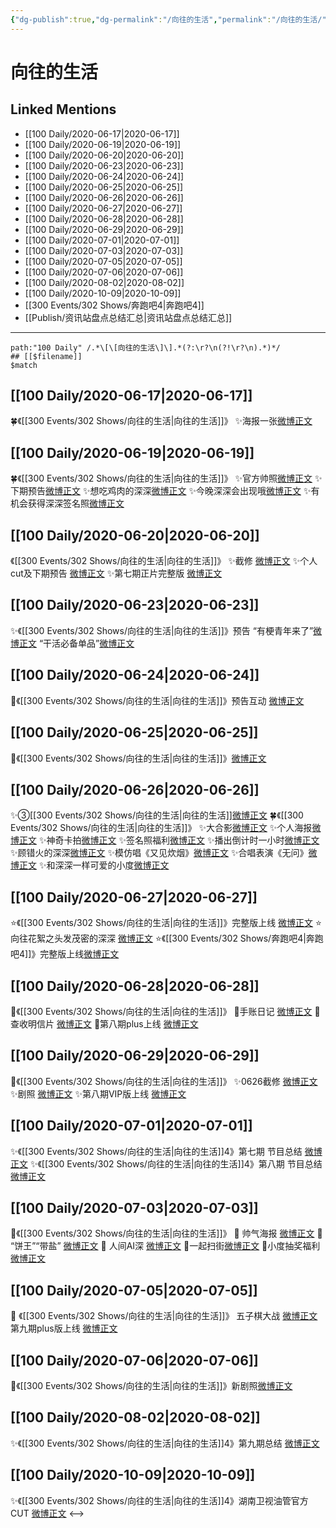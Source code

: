 ```yaml
---
{"dg-publish":true,"dg-permalink":"/向往的生活","permalink":"/向往的生活/","created":"2023-04-05T21:18:55.649+08:00","updated":"2023-04-10T16:37:47.486+08:00"}
---
```


# 向往的生活

## Linked Mentions
- [[100 Daily/2020-06-17\|2020-06-17]]
- [[100 Daily/2020-06-19\|2020-06-19]]
- [[100 Daily/2020-06-20\|2020-06-20]]
- [[100 Daily/2020-06-23\|2020-06-23]]
- [[100 Daily/2020-06-24\|2020-06-24]]
- [[100 Daily/2020-06-25\|2020-06-25]]
- [[100 Daily/2020-06-26\|2020-06-26]]
- [[100 Daily/2020-06-27\|2020-06-27]]
- [[100 Daily/2020-06-28\|2020-06-28]]
- [[100 Daily/2020-06-29\|2020-06-29]]
- [[100 Daily/2020-07-01\|2020-07-01]]
- [[100 Daily/2020-07-03\|2020-07-03]]
- [[100 Daily/2020-07-05\|2020-07-05]]
- [[100 Daily/2020-07-06\|2020-07-06]]
- [[100 Daily/2020-08-02\|2020-08-02]]
- [[100 Daily/2020-10-09\|2020-10-09]]
- [[300 Events/302 Shows/奔跑吧4\|奔跑吧4]]
- [[Publish/资讯站盘点总结汇总\|资讯站盘点总结汇总]]


---

```expander
path:"100 Daily" /.*\[\[向往的生活\]\].*(?:\r?\n(?!\r?\n).*)*/
## [[$filename]]
$match
```
## [[100 Daily/2020-06-17\|2020-06-17]]
🍀《[[300 Events/302 Shows/向往的生活\|向往的生活]]》
✨海报一张[微博正文](https://m.weibo.cn/6466290670/4516790938214627)
## [[100 Daily/2020-06-19\|2020-06-19]]
🍀《[[300 Events/302 Shows/向往的生活\|向往的生活]]》
✨官方帅照[微博正文](https://m.weibo.cn/6466290670/4517502148950510)
✨下期预告[微博正文](https://m.weibo.cn/6466290670/4517680181054289)
✨想吃鸡肉的深深[微博正文](https://m.weibo.cn/6466290670/4517677832478045)
✨今晚深深会出现哦[微博正文](https://m.weibo.cn/6466290670/4517498315561965)
✨有机会获得深深签名照[微博正文](https://m.weibo.cn/6466290670/4517521309328605)
## [[100 Daily/2020-06-20\|2020-06-20]]
《[[300 Events/302 Shows/向往的生活\|向往的生活]]》
✨截修 [微博正文](https://m.weibo.cn/6466290670/4517868358836142)
✨个人cut及下期预告 [微博正文](https://m.weibo.cn/6466290670/4517872406065903)
✨第七期正片完整版 [微博正文](https://m.weibo.cn/6466290670/4517873609175344)
## [[100 Daily/2020-06-23\|2020-06-23]]
✨《[[300 Events/302 Shows/向往的生活\|向往的生活]]》预告
“有梗青年来了”[微博正文](https://m.weibo.cn/6466290670/4518934038481046)
“干活必备单品”[微博正文](https://m.weibo.cn/6466290670/4518968025906366)
## [[100 Daily/2020-06-24\|2020-06-24]]
🌱《[[300 Events/302 Shows/向往的生活\|向往的生活]]》预告互动 [微博正文](https://m.weibo.cn/6466290670/4519335727816295)
## [[100 Daily/2020-06-25\|2020-06-25]]
🌟《[[300 Events/302 Shows/向往的生活\|向往的生活]]》[微博正文](https://m.weibo.cn/6466290670/4519720310878353)
## [[100 Daily/2020-06-26\|2020-06-26]]
✨③[[300 Events/302 Shows/向往的生活\|向往的生活]][微博正文](https://m.weibo.cn/6466290670/4520200530257242)
🍀《[[300 Events/302 Shows/向往的生活\|向往的生活]]》
✨大合影[微博正文](https://m.weibo.cn/6466290670/4520007469397123)
✨个人海报[微博正文](https://m.weibo.cn/6466290670/4520021567822374)
✨神奇卡拍[微博正文](https://m.weibo.cn/6466290670/4520069357832697)
✨签名照福利[微博正文](https://m.weibo.cn/6466290670/4520166237697579)
✨播出倒计时一小时[微博正文](https://m.weibo.cn/6466290670/4520180203966293)
✨顾错火的深深[微博正文](https://m.weibo.cn/6466290670/4520198092667894)
✨模仿唱《又见炊烟》[微博正文](https://m.weibo.cn/6466290670/4520196314032038)
✨合唱表演《无问》[微博正文](https://m.weibo.cn/6466290670/4520207794028140)
✨和深深一样可爱的小度[微博正文](https://m.weibo.cn/6466290670/4520209861994175)
## [[100 Daily/2020-06-27\|2020-06-27]]
⭐《[[300 Events/302 Shows/向往的生活\|向往的生活]]》完整版上线 [微博正文](https://m.weibo.cn/6466290670/4520405974794563)
⭐向往花絮之头发茂密的深深 [微博正文](https://m.weibo.cn/6466290670/4520431497273922)
⭐《[[300 Events/302 Shows/奔跑吧4\|奔跑吧4]]》完整版上线[微博正文](https://m.weibo.cn/6466290670/4520388715896908)
## [[100 Daily/2020-06-28\|2020-06-28]]
🌱《[[300 Events/302 Shows/向往的生活\|向往的生活]]》
🌟手账日记 [微博正文](https://m.weibo.cn/6466290670/4520809571918241)
🌟查收明信片 [微博正文](https://m.weibo.cn/6466290670/4520839095239981)
🌟第八期plus上线 [微博正文](https://m.weibo.cn/6466290670/4520769189887366)
## [[100 Daily/2020-06-29\|2020-06-29]]
🌸《[[300 Events/302 Shows/向往的生活\|向往的生活]]》
✨0626截修 [微博正文](https://m.weibo.cn/6466290670/4521151450284335)
✨剧照 [微博正文](https://m.weibo.cn/6466290670/4521168889816143)
✨第八期VIP版上线 [微博正文](https://m.weibo.cn/6466290670/4521206931606463)
## [[100 Daily/2020-07-01\|2020-07-01]]
✨《[[300 Events/302 Shows/向往的生活\|向往的生活]]4》第七期 节目总结 [微博正文](https://weibo.com/6466290670/J9a27my34)
✨《[[300 Events/302 Shows/向往的生活\|向往的生活]]4》第八期 节目总结 [微博正文](https://weibo.com/6466290670/J9aj4l2jA)
## [[100 Daily/2020-07-03\|2020-07-03]]
🌱《[[300 Events/302 Shows/向往的生活\|向往的生活]]》
🌟 帅气海报 [微博正文](https://m.weibo.cn/6466290670/4522573491173833)
🌟 “饼王”“带盐” [微博正文](https://m.weibo.cn/6466290670/4522739157520898)
🌟 人间AI深 [微博正文](https://m.weibo.cn/6466290670/4522740143382295)
🌟一起扫街[微博正文](https://m.weibo.cn/6466290670/4522757348583426)
🌟小度抽奖福利[微博正文](https://m.weibo.cn/6466290670/4522744874624707)
## [[100 Daily/2020-07-05\|2020-07-05]]
🌳 《[[300 Events/302 Shows/向往的生活\|向往的生活]]》
五子棋大战 [微博正文](https://m.weibo.cn/6466290670/4523318612510902)
第九期plus版上线 [微博正文](https://m.weibo.cn/6466290670/4523319045106344)
## [[100 Daily/2020-07-06\|2020-07-06]]
🌳《[[300 Events/302 Shows/向往的生活\|向往的生活]]》新剧照[微博正文](https://m.weibo.cn/6466290670/4523710477913506)
## [[100 Daily/2020-08-02\|2020-08-02]]
✨《[[300 Events/302 Shows/向往的生活\|向往的生活]]4》第九期总结 [微博正文](https://m.weibo.cn/6466290670/4533434263802432)
## [[100 Daily/2020-10-09\|2020-10-09]]
✨《[[300 Events/302 Shows/向往的生活\|向往的生活]]4》湖南卫视油管官方CUT
[微博正文](https://m.weibo.cn/6466290670/4558220716941947)
<-->